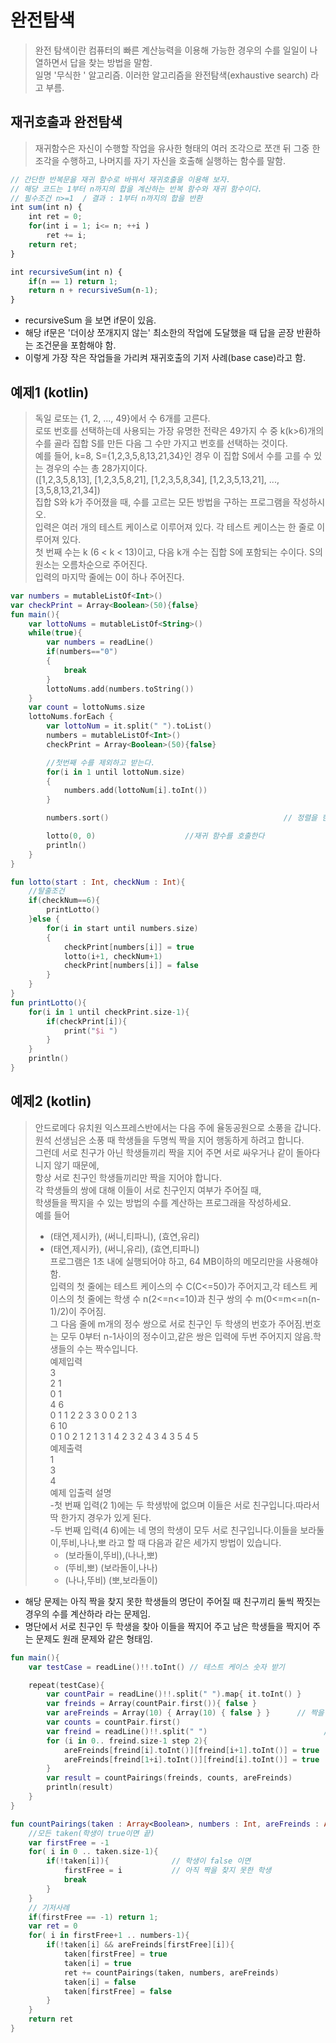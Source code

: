 # 완전탐색
> 완전 탐색이란 컴퓨터의 빠른 계산능력을 이용해 가능한 경우의 수를 일일이 나열하면서 답을 찾는 방법을 말함.   
> 일명 '무식한 ' 알고리즘. 이러한 알고리즘을 완전탐색(exhaustive search) 라고 부름.

## 재귀호출과 완전탐색
> 재귀함수은 자신이 수행할 작업을 유사한 형태의 여러 조각으로 쪼갠 뒤 그중 한 조각을 수행하고, 나머지를 자기 자신을 호출해 실행하는 함수를 말함.

```javascript
// 간단한 반복문을 재귀 함수로 바꿔서 재귀호출을 이용해 보자.
// 해당 코드는 1부터 n까지의 합을 계산하는 반복 함수와 재귀 함수이다.
// 필수조건 n>=1  / 결과 : 1부터 n까지의 합을 반환
int sum(int n) {
	int ret = 0;
	for(int i = 1; i<= n; ++i )
		ret += i;
	return ret;
}

int recursiveSum(int n) {
	if(n == 1) return 1;
 	return n + recursiveSum(n-1);
}
```
- recursiveSum 을 보면 if문이 있음. 
- 해당 if문은 '더이상 쪼개지지 않는' 최소한의 작업에 도달했을 때 답을 곧장 반환하는 조건문을 포함해야 함. 
- 이렇게 가장 작은 작업들을 가리켜 재귀호출의 기저 사례(base case)라고 함.
## 예제1 (kotlin) 
> 독일 로또는 {1, 2, ..., 49}에서 수 6개를 고른다.   
> 로또 번호를 선택하는데 사용되는 가장 유명한 전략은 49가지 수 중 k(k>6)개의 수를 골라 집합 S를 만든 다음 그 수만 가지고 번호를 선택하는 것이다.   
> 예를 들어, k=8, S={1,2,3,5,8,13,21,34}인 경우 이 집합 S에서 수를 고를 수 있는 경우의 수는 총 28가지이다.   
> ([1,2,3,5,8,13], [1,2,3,5,8,21], [1,2,3,5,8,34], [1,2,3,5,13,21], ..., [3,5,8,13,21,34])   
> 집합 S와 k가 주어졌을 때, 수를 고르는 모든 방법을 구하는 프로그램을 작성하시오.   
> 입력은 여러 개의 테스트 케이스로 이루어져 있다. 각 테스트 케이스는 한 줄로 이루어져 있다.   
> 첫 번째 수는 k (6 < k < 13)이고, 다음 k개 수는 집합 S에 포함되는 수이다. S의 원소는 오름차순으로 주어진다.   
> 입력의 마지막 줄에는 0이 하나 주어진다.   

```kotlin
var numbers = mutableListOf<Int>()
var checkPrint = Array<Boolean>(50){false}
fun main(){
    var lottoNums = mutableListOf<String>()
    while(true){
        var numbers = readLine()
        if(numbers=="0")
        {
            break
        }
        lottoNums.add(numbers.toString())
    }
    var count = lottoNums.size
    lottoNums.forEach {
        var lottoNum = it.split(" ").toList()
        numbers = mutableListOf<Int>()
        checkPrint = Array<Boolean>(50){false}

        //첫번째 수를 제외하고 받는다.
        for(i in 1 until lottoNum.size)
        {
            numbers.add(lottoNum[i].toInt())
        }

        numbers.sort()                                       // 정렬을 한다.

        lotto(0, 0)                    //재귀 함수를 호출한다
        println()
    }
}

fun lotto(start : Int, checkNum : Int){
    //탈출조건
    if(checkNum==6){
        printLotto()
    }else {
        for(i in start until numbers.size)
        {
            checkPrint[numbers[i]] = true
            lotto(i+1, checkNum+1)
            checkPrint[numbers[i]] = false
        }
    }
}
fun printLotto(){
    for(i in 1 until checkPrint.size-1){
        if(checkPrint[i]){
            print("$i ")
        }
    }
    println()
}
```

## 예제2 (kotlin)
> 안드로메다 유치원 익스프레스반에서는 다음 주에 율동공원으로 소풍을 갑니다.   
> 원석 선생님은 소풍 때 학생들을 두명씩 짝을 지어 행동하게 하려고 합니다.   
> 그런데 서로 친구가 아닌 학생들끼리 짝을 지어 주면 서로 싸우거나 같이 돌아다니지 않기 때문에,   
> 항상 서로 친구인 학생들끼리만 짝을 지어야 합니다.   
> 각 학생들의 쌍에 대해 이들이 서로 친구인지 여부가 주어질 때,   
> 학생들을 짝지을 수 있는 방법의 수를 계산하는 프로그래을 작성하세요.   
> 예를 들어   
> - (태연,제시카), (써니,티파니), (효연,유리)   
> - (태연,제시카), (써니,유리), (효연,티파니)   
> 프로그램은 1초 내에 실행되어야 하고,  64 MB이하의 메모리만을 사용해야 함.   
> 입력의 첫 줄에는 테스트 케이스의 수 C(C<=50)가 주어지고,각 테스트 케이스의 첫 줄에는 학생 수 n(2<=n<=10)과 친구 쌍의 수 m(0<=m<=n(n-1)/2)이 주어짐.   
> 그 다음 줄에 m개의 정수 쌍으로 서로 친구인 두 학생의 번호가 주어짐.번호는 모두 0부터 n-1사이의 정수이고,같은 쌍은 입력에 두번 주어지지 않음.학생들의 수는 짝수입니다.   
> 예제입력   
> 3   
> 2 1   
> 0 1   
> 4 6   
> 0 1 1 2 2 3 3 0 0 2 1 3   
> 6 10   
> 0 1 0 2 1 2 1 3 1 4 2 3 2 4 3 4 3 5 4 5   
> 예제출력   
> 1   
> 3   
> 4   
> 예제 입출력 설명   
> -첫 번째 입력(2 1)에는 두 학생밖에 없으며 이들은 서로 친구입니다.따라서 딱 한가지 경우가 있게 된다.   
> -두 번째 입력(4 6)에는 네 명의 학생이 모두 서로 친구입니다.이들을 보라둘이,뚜비,나나,뽀 라고 할 때 다음과 같은 세가지 방법이 있습니다.   
>      - (보라돌이,뚜비),(나나,뽀)   
>      - (뚜비,뽀) (보라돌이,나나)   
>      - (나나,뚜비) (뽀,보라돌이)   

- 해당 문제는 아직 짝을 찾지 못한 학생들의 명단이 주어질 때 친구끼리 둘씩 짝짓는 경우의 수를 계산하라 라는 문제임.
- 명단에서 서로 친구인 두 학생을 찾아 이들을 짝지어 주고 남은 학생들을 짝지어 주는 문제도 원래 문제와 같은 형태임.
```kotlin
fun main(){
    var testCase = readLine()!!.toInt() // 테스트 케이스 숫자 받기

    repeat(testCase){
        var countPair = readLine()!!.split(" ").map{ it.toInt() }      // 학생 수와 친구의 수
        var freinds = Array(countPair.first()){ false }                         // 학생 수만큼 false 로 채워주기
        var areFreinds = Array(10) { Array(10) { false } }      // 짝을 확인
        var counts = countPair.first()
        var freind = readLine()!!.split(" ")                          // 12, 34, 56 두번씩 친구
        for (i in 0.. freind.size-1 step 2){
            areFreinds[freind[i].toInt()][freind[i+1].toInt()] = true                                           //짝이 있다면 true
            areFreinds[freind[1+i].toInt()][freind[i].toInt()] = true
        }
        var result = countPairings(freinds, counts, areFreinds)
        println(result)
    }
}

fun countPairings(taken : Array<Boolean>, numbers : Int, areFreinds : Array<Array<Boolean>> ):Int {
    //모든 taken(학생이 true이면 끝)
    var firstFree = -1
    for( i in 0 .. taken.size-1){
        if(!taken[i]){              // 학생이 false 이면
            firstFree = i           // 아직 짝을 찾지 못한 학생
            break
        }
    }
    // 기저사례
    if(firstFree == -1) return 1;
    var ret = 0
    for( i in firstFree+1 .. numbers-1){
        if(!taken[i] && areFreinds[firstFree][i]){
            taken[firstFree] = true
            taken[i] = true
            ret += countPairings(taken, numbers, areFreinds)                // 재귀 함수 호출
            taken[i] = false
            taken[firstFree] = false
        }
    }
    return ret
}
```
